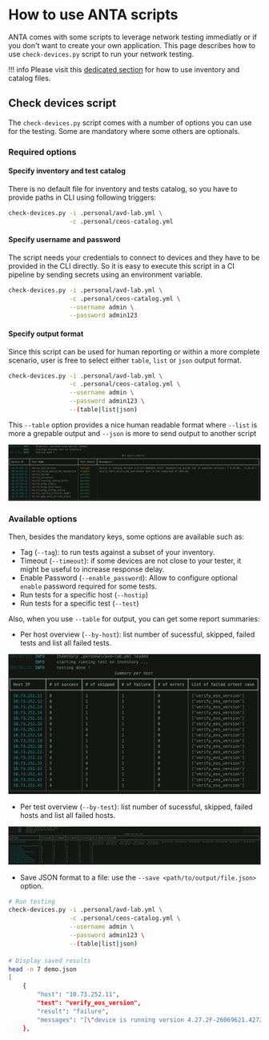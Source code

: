 # How to use ANTA scripts

ANTA comes with some scripts to leverage network testing immediatly or if you don't want to create your own application. This page describes how to use `check-devices.py` script to run your network testing.

!!! info
    Please visit this [dedicated section](./usage-inventory-catalog.md) for how to use inventory and catalog files.

## Check devices script

The `check-devices.py` script comes with a number of options you can use for the testing. Some are mandatory where some others are optionals.

### Required options

#### Specify inventory and test catalog

There is no default file for inventory and tests catalog, so you have to provide paths in CLI using following triggers:

```bash
check-devices.py -i .personal/avd-lab.yml \
                 -c .personal/ceos-catalog.yml
```

#### Specify username and password

The script needs your credentials to connect to devices and they have to be provided in the CLI directly. So it is easy to execute this script in a CI pipeline by sending secrets using an environment variable.

```bash
check-devices.py -i .personal/avd-lab.yml \
                 -c .personal/ceos-catalog.yml \
                 --username admin \
                 --password admin123
```

#### Specify output format

Since this script can be used for human reporting or within a more complete scenario, user is free to select either `table`, `list` or `json` output format.

```bash
check-devices.py -i .personal/avd-lab.yml \
                 -c .personal/ceos-catalog.yml \
                 --username admin \
                 --password admin123 \
                 --(table|list|json)
```

This `--table` option provides a nice human readable format where `--list` is more a grepable output and `--json` is more to send output to another script

<img src='../imgs/anta-check-devices-table-demo.png' class="img_center"></img>

### Available options

Then, besides the mandatory keys, some options are available such as:

- Tag (`--tag`): to run tests against a subset of your inventory.
- Timeout (`--timeout`): if some devices are not close to your tester, it might be useful to increase response delay.
- Enable Password (`--enable_password`): Allow to configure optional `enable` password required for some tests.
- Run tests for a specific host (`--hostip`)
- Run tests for a specific test (`--test`)

Also, when you use `--table` for output, you can get some report summaries:

- Per host overview (`--by-host`): list number of sucessful, skipped, failed tests and list all failed tests.

<img src='../imgs/anta-check-devices-by-host-demo.png' class="img_center"></img>

- Per test overview (`--by-test`): list number of sucessful, skipped, failed hosts and list all failed hosts.

<img src='../imgs/anta-check-devices-by-test-demo.png' class="img_center"></img>

- Save JSON format to a file: use the `--save <path/to/output/file.json>` option.

```bash
# Run testing
check-devices.py -i .personal/avd-lab.yml \
                 -c .personal/ceos-catalog.yml \
                 --username admin \
                 --password admin123 \
                 --(table|list|json)

# Display saved results
head -n 7 demo.json
[
    {
        "host": "10.73.252.11",
        "test": "verify_eos_version",
        "result": "failure",
        "messages": "[\"device is running version 4.27.2F-26069621.4272F (engineering build) not in expected versions: ['4.25.4M', '4.26.1F']\"]"
    },
```
